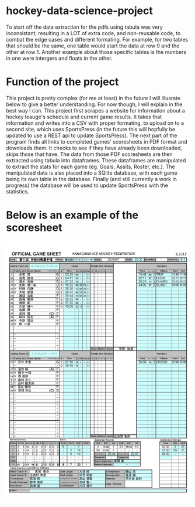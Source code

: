 # hockey-data-science-project

To start off the data extraction for the pdfs using tabula was very inconsistant, resulting in a LOT of extra code, and non-reusable code, to combat the edge cases and different formating. 
For example, for two tables that should be the same, one table would start the data at row 0 and the other at row 1. Another example about those specific tables is the numbers in one were intergers and floats in the other. 

# Function of the project 
This project is pretty complex (for me at least) in the future I will illusrate below to give a better understanding. For now though, I will explain in the best way I can. This project first scrapes a website for information about a hockey leauge's schedule and current game results. It takes that information and writes into a CSV with proper formating, to upload on to a second site, which uses SportsPress (in the future this will hopfully be updated to use a REST api to update SportsPress). The next part of the program finds all links to completed games' scoresheets in PDF format and downloads them. It checks to see if they have already been downloaded, skips those that have. The data from those PDF scoresheets are then extracted using tabula into dataframes. These dataframes are manipulated to extract the stats for each game (eg. Goals, Assits, Roster, etc.). The manipulated data is also placed into a SQlite database, with each game being its own table in the database. Finally (and still currently a work in progress) the database will be used to update SportsPress with the statistics. 

# Below is an example of the scoresheet
![ice hockey scoresheet](https://github.com/Explosivedoor/hockey-data-science-project/blob/main/5-1.jpg?raw?=true)
